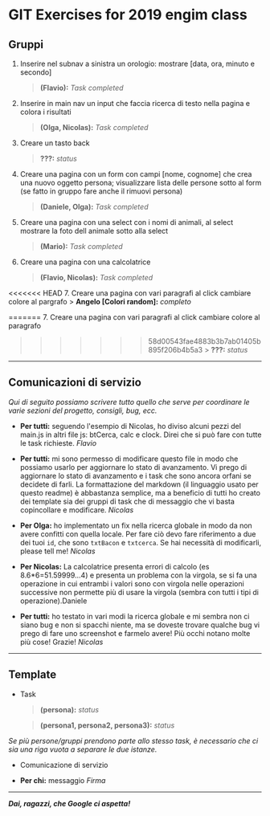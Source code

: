 
# GIT Exercises for 2019 engim class

## Gruppi

1. Inserire nel subnav a sinistra un orologio: mostrare [data, ora, minuto e secondo]
    > **(Flavio):** *Task completed*

2. Inserire in main nav un input che faccia ricerca di testo nella pagina e colora i       risultati
    > **(Olga, Nicolas):** *Task completed*

3. Creare un tasto back
    > **???:** *status*

4. Creare una pagina con un form con campi [nome, cognome] che crea una nuovo oggetto persona; visualizzare lista delle persone sotto al form (se fatto in gruppo fare anche il rimuovi persona) 
    > **(Daniele, Olga):** *Task completed*

5. Creare una pagina con una select con i nomi di animali, al select mostrare la foto dell animale sotto alla select
    > **(Mario):** *Task completed*

6. Creare una pagina con una calcolatrice
    > **(Flavio, Nicolas):** *Task completed*

<<<<<<< HEAD
7. Creare una pagina con vari paragrafi al click cambiare colore al pargrafo
    > **Angelo [Colori random]:** *completo*

=======
7. Creare una pagina con vari paragrafi al click cambiare colore al paragrafo
>>>>>>> 58d00543fae4883b3b7ab01405b895f206b4b5a3
    > **???:** *status*

***

## Comunicazioni di servizio
*Qui di seguito possiamo scrivere tutto quello che serve per coordinare le varie sezioni del progetto, consigli, bug, ecc.*

- **Per tutti:** seguendo l'esempio di Nicolas, ho diviso alcuni pezzi del main.js in altri file js: btCerca, calc e clock. Direi che si può fare con tutte le task richieste.
*Flavio*

- **Per tutti:** mi sono permesso di modificare questo file in modo che possiamo usarlo per aggiornare lo stato di avanzamento. Vi prego di aggiornare lo stato di avanzamento e i task che sono ancora orfani se decidete di farli. La formattazione del markdown (il linguaggio usato per questo readme) è abbastanza semplice, ma a beneficio di tutti ho creato dei template sia dei gruppi di task che di messaggio che vi basta copincollare e modificare. *Nicolas*

- **Per Olga:** ho implementato un fix nella ricerca globale in modo da non avere confitti con quella locale. Per fare ciò devo fare riferimento a due dei tuoi `id`, che sono `txtBacon` e `txtcerca`. Se hai necessità di modificarli, please tell me!
*Nicolas*

- **Per Nicolas:**  La calcolatrice presenta errori di calcolo (es 8.6*6=51.59999...4)                      e presenta un problema con la virgola, se si fa una operazione in
                    cui entrambi i valori sono con virgola nelle operazioni successive
                    non permette più di usare la virgola (sembra con tutti i tipi di 
                    operazione).Daniele

- **Per tutti:** ho testato in vari modi la ricerca globale e mi sembra non ci siano bug e non si spacchi niente, ma se doveste trovare qualche bug vi prego di fare uno screenshot e farmelo avere! Più occhi notano molte più cose! Grazie!
*Nicolas*

***

## Template
- Task
    > **(persona):** *status*

    > **(persona1, persona2, persona3):** *status*

*Se più persone/gruppi prendono parte allo stesso task, è necessario che ci sia una riga vuota a separare le due istanze.*

- Comunicazione di servizio

- **Per chi:** messaggio
*Firma*

***

***Dai, ragazzi, che Google ci aspetta!***